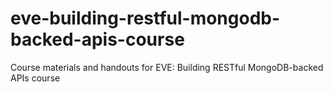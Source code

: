 # eve-building-restful-mongodb-backed-apis-course
Course materials and handouts for EVE: Building RESTful MongoDB-backed APIs course

